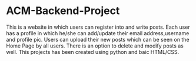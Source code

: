 # ACM-Backend-Project
This is a website in which users can register into and write posts. Each user has a profile in which he/she can add/update their email address,username and profile pic. Users can upload their new posts which can be seen on the Home Page by all users. There is an option to delete and modify posts as well. This projects has been created using python and baic HTML/CSS. 

